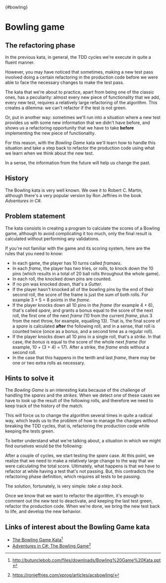 {#bowling}
# Bowling game

## The refactoring phase

In the previous kata, in general, the TDD cycles we're execute in quite a fluent manner.

However, you may have noticed that sometimes, making a new test pass involved doing a certain refactoring in the production code before we were able to face the necessary changes to make the test pass.

The kata that we're about to practice, apart from being one of the classic ones, has a peculiarity: almost every new piece of functionality that we add, every new test, requires a relatively large refactoring of the algorithm. This creates a dilemma: we can't refactor if the test is not green.

Or, put in another way: sometimes we'll run into a situation where a new test provides us with some new information that we didn't have before, and shows us a refactoring opportunity that we have to take **before** implementing the new piece of functionality.

For this reason, with the *Bowling Game* kata we'll learn how to handle this situation and take a step back to refactor the production code using what we learn when we think about the new test.

In a sense, the information from the future will help us change the past.

## History

The Bowling kata is very well known. We owe it to Robert C. Martin, although there's a very popular version by Ron Jeffries in the book *Adventures in C#*.

## Problem statement

The kata consists in creating a program to calculate the scores of a Bowling game, although to avoid complicating it too much, only the final result is calculated without performing any validations.

If you're not familiar with the game and its scoring system, here are the rules that you need to know:

* In each game, the player has 10 turns called *framaes*.
* In each *frame*, the player has two tries, or *rolls*, to knock down the 10 pins (which results in a total of 20 ball rolls throughout the whole game).
* In each roll, the knocked down pins are counted.
* If no pin was knocked down, that's a *Gutter*.
* If the player hasn't knocked all of the bowling pins by the end of their second roll, the score of the frame is just the sum of both rolls. For example 3 + 5 = 8 points in the *frame*.
* If the player knocks down all 10 pins in the *frame* (for example 4 + 6), that's called *spare*, and grants a bonus equal to the score of the next roll, the first one of the next *frame* (10 from the current *frame*, plus 3 from the next throw, for example, equalling 13). That is, the final score of a *spare* is calculated **after** the following roll, and in a sense, that roll is counted twice (once as a bonus, and a second time as a regular roll).
* If the player knocks down all 10 pins in a single roll, that's a *strike*. In that case, the *bonus* is equal to the score of the whole next *frame* (for example, 10 + (3 + 4) = 17). After a strike, the *frame* ends without a second roll.
* In the case that this happens in the tenth and last *frame*, there may be one or two extra rolls as necessary.

## Hints to solve it

The *Bowling Game* is an interesting kata because of the challenge of handling the *spares* and the *strikes*. When we detect one of these cases we have to look up the result of the following rolls, and therefore we need to keep track of the history of the match.

This will force us to change the algorithm several times in quite a radical way, which leads us to the problem of how to manage the changes without breaking the TDD cycles, that is, refactoring the production code while keeping the tests green.

To better understand what we're talking about, a situation in which we might find ourselves would be the following:

After a couple of cycles, we start testing the *spare* case. At this point, we realize that we need to make a relatively large change to the way that we were calculating the total score. Ultimately, what happens is that we have to refactor at while having a test that's not passing. But, this contradicts the refactoring phase definition, which requires all tests to be passing.

The solution, fortunately, is very simple: *take a step back*.

Once we know that we want to refactor the algorithm, it's enough to comment out the new test to deactivate, and keeping the last test green, refactor the production code. When we're done, we bring the new test back to life, and develop the new behavior.

## Links of interest about the Bowling Game kata

* [The Bowling Game Kata](http://butunclebob.com/files/downloads/Bowling%20Game%20Kata.ppt)[^fn38]
* [Adventures in C#: The Bowling Game](https://ronjeffries.com/xprog/articles/acsbowling/)[^fn39]

[^fn38]: http://butunclebob.com/files/downloads/Bowling%20Game%20Kata.ppt
[^fn39]: https://ronjeffries.com/xprog/articles/acsbowling/

